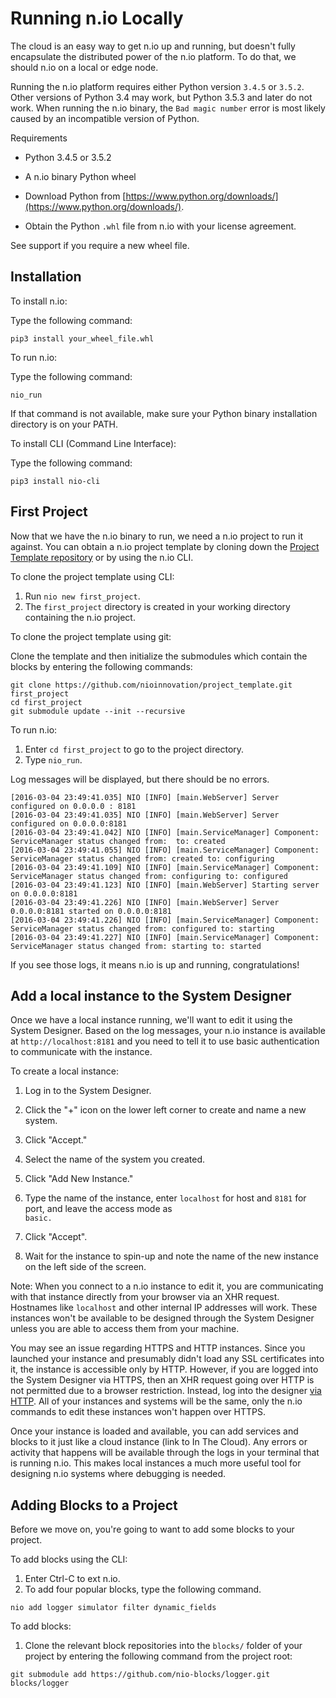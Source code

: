 # Running n.io Locally

The cloud is an easy way to get n.io up and running, but doesn't fully encapsulate the distributed power of the n.io platform. To do that, we should n.io on a local or edge node.

Running the n.io platform requires either Python version `3.4.5` or `3.5.2`. Other versions of Python 3.4 may work, but Python 3.5.3 and later do not work. When running the n.io binary, the `Bad magic number` error is most likely caused by an incompatible version of Python.

Requirements

* Python 3.4.5 or 3.5.2
* A n.io binary Python wheel

* Download Python from [https://www.python.org/downloads/](https://www.python.org/downloads/).

* Obtain the Python `.whl` file from n.io with your license agreement.

See support if you require a new wheel file.

## Installation

To install n.io:

Type the following command:

```
pip3 install your_wheel_file.whl
```

To run n.io:

Type the following command:

`nio_run`

If that command is not available, make sure your Python binary installation directory is on your PATH.

To install CLI \(Command Line Interface\):

Type the following command:

```
pip3 install nio-cli
```

## First Project

Now that we have the n.io binary to run, we need a n.io project to run it against. You can obtain a n.io project template by cloning down the [Project Template repository](https://github.com/nioinnovation/project_template) or by using the n.io CLI.

To clone the project template using CLI:

1. Run `nio new first_project`. 
2. The `first_project` directory is created in your working directory containing the n.io project.

To clone the project template using git:

Clone the template and then initialize the submodules which contain the blocks by entering the following commands:

```
git clone https://github.com/nioinnovation/project_template.git first_project
cd first_project
git submodule update --init --recursive
```

To run n.io:

1. Enter `cd first_project` to go to the project directory.
2. Type `nio_run`.

Log messages will be displayed, but there should be no errors.

```
[2016-03-04 23:49:41.035] NIO [INFO] [main.WebServer] Server configured on 0.0.0.0 : 8181
[2016-03-04 23:49:41.035] NIO [INFO] [main.WebServer] Server configured on 0.0.0.0:8181
[2016-03-04 23:49:41.042] NIO [INFO] [main.ServiceManager] Component: ServiceManager status changed from:  to: created
[2016-03-04 23:49:41.055] NIO [INFO] [main.ServiceManager] Component: ServiceManager status changed from: created to: configuring
[2016-03-04 23:49:41.109] NIO [INFO] [main.ServiceManager] Component: ServiceManager status changed from: configuring to: configured
[2016-03-04 23:49:41.123] NIO [INFO] [main.WebServer] Starting server on 0.0.0.0:8181
[2016-03-04 23:49:41.226] NIO [INFO] [main.WebServer] Server 0.0.0.0:8181 started on 0.0.0.0:8181
[2016-03-04 23:49:41.226] NIO [INFO] [main.ServiceManager] Component: ServiceManager status changed from: configured to: starting
[2016-03-04 23:49:41.227] NIO [INFO] [main.ServiceManager] Component: ServiceManager status changed from: starting to: started
```

If you see those logs, it means n.io is up and running, congratulations!

## Add a local instance to the System Designer

Once we have a local instance running, we'll want to edit it using the System Designer. Based on the log messages, your n.io instance is available at `http://localhost:8181` and you need to tell it to use basic authentication to communicate with the instance.

To create a local instance:

1. Log in to the System Designer.
2. Click the "+" icon on the lower left corner to create and name a new system.
3. Click "Accept."
4. Select the name of the system you created.
5. Click "Add New Instance."
6. Type the name of the instance, enter  `localhost` for host and `8181` for port, and leave the access mode as  
   `basic.`

7. Click "Accept".

8. Wait for the instance to spin-up and note the name of the new instance on the left side of the screen.

Note: When you connect to a n.io instance to edit it, you are communicating with that instance directly from your browser via an XHR request. Hostnames like `localhost` and other internal IP addresses will work. These instances won't be available to be designed through the System Designer unless you are able to access them from your machine.

You may see an issue regarding HTTPS and HTTP instances. Since you launched your instance and presumably didn't load any SSL certificates into it, the instance is accessible only by HTTP. However, if you are logged into the System Designer via HTTPS, then an XHR request going over HTTP is not permitted due to a browser restriction. Instead, log into the designer [via HTTP](http://designer.n.io). All of your instances and systems will be the same, only the n.io commands to edit these instances won't happen over HTTPS.

Once your instance is loaded and available, you can add services and blocks to it just like a cloud instance \(link to In The Cloud\). Any errors or activity that happens will be available through the logs in your terminal that is running n.io. This makes local instances a much more useful tool for designing n.io systems where debugging is needed.

## Adding Blocks to a Project

Before we move on, you're going to want to add some blocks to your project.

To add blocks using the CLI:

1. Enter Ctrl-C to ext n.io. 
2. To add four popular blocks, type the following command. 

```
nio add logger simulator filter dynamic_fields
```

To add blocks:

1. Clone the relevant block repositories into the `blocks/` folder of your project by entering the following command from the project root:

```
git submodule add https://github.com/nio-blocks/logger.git blocks/logger
```



